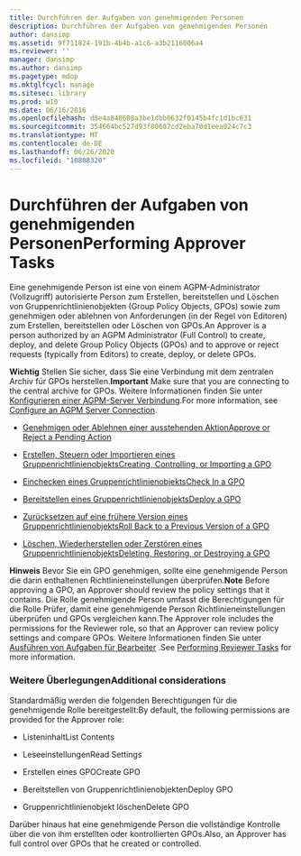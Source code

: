 ```yaml
---
title: Durchführen der Aufgaben von genehmigenden Personen
description: Durchführen der Aufgaben von genehmigenden Personen
author: dansimp
ms.assetid: 9f711824-191b-4b4b-a1c6-a3b2116006a4
ms.reviewer: ''
manager: dansimp
ms.author: dansimp
ms.pagetype: mdop
ms.mktglfcycl: manage
ms.sitesec: library
ms.prod: w10
ms.date: 06/16/2016
ms.openlocfilehash: d8e4a848608a3be1dbb0632f0145b4fc1d1bc631
ms.sourcegitcommit: 354664bc527d93f80687cd2eba70d1eea024c7c3
ms.translationtype: MT
ms.contentlocale: de-DE
ms.lasthandoff: 06/26/2020
ms.locfileid: "10808320"
---
```

# <span data-ttu-id="e4f2f-103">Durchführen der Aufgaben von genehmigenden Personen</span><span class="sxs-lookup"><span data-stu-id="e4f2f-103">Performing Approver Tasks</span></span>


<span data-ttu-id="e4f2f-104">Eine genehmigende Person ist eine von einem AGPM-Administrator (Vollzugriff) autorisierte Person zum Erstellen, bereitstellen und Löschen von Gruppenrichtlinienobjekten (Group Policy Objects, GPOs) sowie zum genehmigen oder ablehnen von Anforderungen (in der Regel von Editoren) zum Erstellen, bereitstellen oder Löschen von GPOs.</span><span class="sxs-lookup"><span data-stu-id="e4f2f-104">An Approver is a person authorized by an AGPM Administrator (Full Control) to create, deploy, and delete Group Policy Objects (GPOs) and to approve or reject requests (typically from Editors) to create, deploy, or delete GPOs.</span></span>

<span data-ttu-id="e4f2f-105">**Wichtig**  Stellen Sie sicher, dass Sie eine Verbindung mit dem zentralen Archiv für GPOs herstellen.</span><span class="sxs-lookup"><span data-stu-id="e4f2f-105">**Important** Make sure that you are connecting to the central archive for GPOs.</span></span> <span data-ttu-id="e4f2f-106">Weitere Informationen finden Sie unter [Konfigurieren einer AGPM-Server Verbindung](configure-an-agpm-server-connection-reviewer-agpm30ops.md).</span><span class="sxs-lookup"><span data-stu-id="e4f2f-106">For more information, see [Configure an AGPM Server Connection](configure-an-agpm-server-connection-reviewer-agpm30ops.md).</span></span>

 

-   [<span data-ttu-id="e4f2f-107">Genehmigen oder Ablehnen einer ausstehenden Aktion</span><span class="sxs-lookup"><span data-stu-id="e4f2f-107">Approve or Reject a Pending Action</span></span>](approve-or-reject-a-pending-action-agpm30ops.md)

-   [<span data-ttu-id="e4f2f-108">Erstellen, Steuern oder Importieren eines Gruppenrichtlinienobjekts</span><span class="sxs-lookup"><span data-stu-id="e4f2f-108">Creating, Controlling, or Importing a GPO</span></span>](creating-controlling-or-importing-a-gpo-editor-agpm30ops.md)

-   [<span data-ttu-id="e4f2f-109">Einchecken eines Gruppenrichtlinienobjekts</span><span class="sxs-lookup"><span data-stu-id="e4f2f-109">Check In a GPO</span></span>](check-in-a-gpo-agpm30ops.md)

-   [<span data-ttu-id="e4f2f-110">Bereitstellen eines Gruppenrichtlinienobjekts</span><span class="sxs-lookup"><span data-stu-id="e4f2f-110">Deploy a GPO</span></span>](deploy-a-gpo-agpm30ops.md)

-   [<span data-ttu-id="e4f2f-111">Zurücksetzen auf eine frühere Version eines Gruppenrichtlinienobjekts</span><span class="sxs-lookup"><span data-stu-id="e4f2f-111">Roll Back to a Previous Version of a GPO</span></span>](roll-back-to-a-previous-version-of-a-gpo-agpm30ops.md)

-   [<span data-ttu-id="e4f2f-112">Löschen, Wiederherstellen oder Zerstören eines Gruppenrichtlinienobjekts</span><span class="sxs-lookup"><span data-stu-id="e4f2f-112">Deleting, Restoring, or Destroying a GPO</span></span>](deleting-restoring-or-destroying-a-gpo-agpm30ops.md)

<span data-ttu-id="e4f2f-113">**Hinweis**  Bevor Sie ein GPO genehmigen, sollte eine genehmigende Person die darin enthaltenen Richtlinieneinstellungen überprüfen.</span><span class="sxs-lookup"><span data-stu-id="e4f2f-113">**Note** Before approving a GPO, an Approver should review the policy settings that it contains.</span></span> <span data-ttu-id="e4f2f-114">Die Rolle genehmigende Person umfasst die Berechtigungen für die Rolle Prüfer, damit eine genehmigende Person Richtlinieneinstellungen überprüfen und GPOs vergleichen kann.</span><span class="sxs-lookup"><span data-stu-id="e4f2f-114">The Approver role includes the permissions for the Reviewer role, so that an Approver can review policy settings and compare GPOs.</span></span> <span data-ttu-id="e4f2f-115">Weitere Informationen finden Sie unter [Ausführen von Aufgaben für Bearbeiter](performing-reviewer-tasks-agpm30ops.md) .</span><span class="sxs-lookup"><span data-stu-id="e4f2f-115">See [Performing Reviewer Tasks](performing-reviewer-tasks-agpm30ops.md) for more information.</span></span>

 

### <span data-ttu-id="e4f2f-116">Weitere Überlegungen</span><span class="sxs-lookup"><span data-stu-id="e4f2f-116">Additional considerations</span></span>

<span data-ttu-id="e4f2f-117">Standardmäßig werden die folgenden Berechtigungen für die genehmigende Rolle bereitgestellt:</span><span class="sxs-lookup"><span data-stu-id="e4f2f-117">By default, the following permissions are provided for the Approver role:</span></span>

-   <span data-ttu-id="e4f2f-118">Listeninhalt</span><span class="sxs-lookup"><span data-stu-id="e4f2f-118">List Contents</span></span>

-   <span data-ttu-id="e4f2f-119">Leseeinstellungen</span><span class="sxs-lookup"><span data-stu-id="e4f2f-119">Read Settings</span></span>

-   <span data-ttu-id="e4f2f-120">Erstellen eines GPO</span><span class="sxs-lookup"><span data-stu-id="e4f2f-120">Create GPO</span></span>

-   <span data-ttu-id="e4f2f-121">Bereitstellen von Gruppenrichtlinienobjekten</span><span class="sxs-lookup"><span data-stu-id="e4f2f-121">Deploy GPO</span></span>

-   <span data-ttu-id="e4f2f-122">Gruppenrichtlinienobjekt löschen</span><span class="sxs-lookup"><span data-stu-id="e4f2f-122">Delete GPO</span></span>

<span data-ttu-id="e4f2f-123">Darüber hinaus hat eine genehmigende Person die vollständige Kontrolle über die von ihm erstellten oder kontrollierten GPOs.</span><span class="sxs-lookup"><span data-stu-id="e4f2f-123">Also, an Approver has full control over GPOs that he created or controlled.</span></span>

 

 





